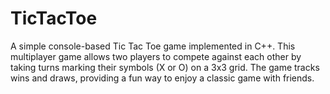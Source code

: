 # TicTacToe
A simple console-based Tic Tac Toe game implemented in C++. This multiplayer game allows two players to compete against each other by taking turns marking their symbols (X or O) on a 3x3 grid. The game tracks wins and draws, providing a fun way to enjoy a classic game with friends.
